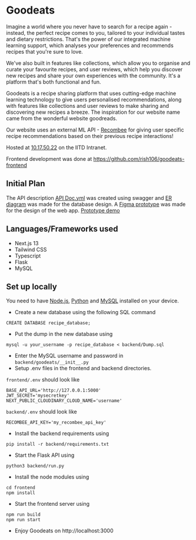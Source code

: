 # Goodeats

Imagine a world where you never have to search for a recipe again - instead, the perfect recipe comes to you, tailored to your individual tastes and dietary restrictions. That's the power of our integrated machine learning support, which analyses your preferences and recommends recipes that you're sure to love.

We've also built in features like collections, which allow you to organise and curate your favourite recipes, and user reviews, which help you discover new recipes and share your own experiences with the community. It's a platform that's both functional and fun.

Goodeats is a recipe sharing platform that uses cutting-edge machine learning technology to give users personalised recommendations, along with features like collections and user reviews to make sharing and discovering new recipes a breeze. The inspiration for our website name came from the wonderful website goodreads.

Our website uses an external ML API - [Recombee](https://www.recombee.com/) for giving user specific recipe recommendations based on their previous recipe interactions!

Hosted at [10.17.50.22](http://10.17.50.22) on the IITD Intranet.

Frontend development was done at https://github.com/rish106/goodeats-frontend

## Initial Plan
The API description [API Doc.yml](https://github.com/rish106/goodeats/blob/main/API_Doc.yml) was created using swagger and [ER diagram](https://github.com/rish106/goodeats/blob/main/ER_diagram.pdf) was made for the database design. A [Figma prototype](https://github.com/rish106/goodeats/blob/main/goodeats.fig) was made for the design of the web app. [Prototype demo](https://youtu.be/Rl7SulABLos)

## Languages/Frameworks used
- Next.js 13
- Tailwind CSS
- Typescript
- Flask
- MySQL

## Set up locally
You need to have [Node.js](https://nodejs.org/), [Python](https://www.python.org/) and [MySQL](https://www.mysql.com/) installed on your device.
- Create a new database using the following SQL command
```
CREATE DATABASE recipe_database;
```
- Put the dump in the new database using
```
mysql -u your_username -p recipe_database < backend/Dump.sql
```
- Enter the MySQL username and password in `backend/goodeats/__init__.py`
- Setup .env files in the frontend and backend directories.

`frontend/.env` should look like
```
BASE_API_URL='http://127.0.0.1:5000'
JWT_SECRET='mysecretkey'
NEXT_PUBLIC_CLOUDINARY_CLOUD_NAME='username'
```
`backend/.env` should look like
```
RECOMBEE_API_KEY='my_recombee_api_key'
```
- Install the backend requirements using
```
pip install -r backend/requirements.txt
```
- Start the Flask API using
```
python3 backend/run.py
```
- Install the node modules using
```
cd frontend
npm install
```
- Start the frontend server using
```
npm run build
npm run start
```
- Enjoy Goodeats on http://localhost:3000
